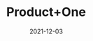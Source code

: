 ---
title: 'Product+One'
date: '2021-12-03' 
metatag: '' 
inventory: '10.0' 
draft: false 
# meta description 
shortDescripton: 'Short+Description'
description: 'Category+One'
longdescription: '%3cul%3e%3cli%3eLong+Description%3c%2fli%3e%3c%2ful%3e'
featured: True
# product Price
price: '100.0'
# Product Short Description
shortDescription: 'Short+Description'
productID: '33596311-6154-EC11-847F-0022486E52CE'
type: 'products'
category: 'Category+One' 
thumnailproduct: 'https://emails.eralive.net/images/products/33596311-6154-EC11-847F-0022486E52CE1.png' 
images:
  - image: 'images/products/33596311-6154-EC11-847F-0022486E52CE1.png'  
---